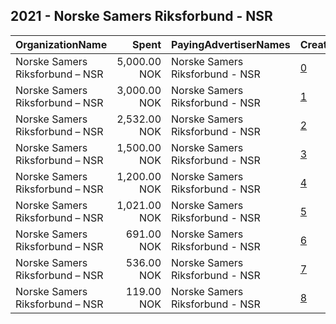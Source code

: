 ## 2021 - Norske Samers Riksforbund - NSR 
|OrganizationName|Spent|PayingAdvertiserNames|CreativeUrls|Impressions|Genders|AgeBrackets|CountryCodes|BillingAddresses|CandidateBallotInformation|
|:---|---:|:---|:---|---:|:---|:---|:---|:---|:---|
|Norske Samers Riksforbund – NSR|5,000.00 NOK|Norske Samers Riksforbund - NSR|[0](https://www.snap.com/political-ads/asset/743e473c6ff3b9cd261c09eb052704dcf6e316d9bf9b643c9f31393d532aadd7?mediaType=mp4)|90,406||16+|norway|"Bredbuktnesveien 50 B,,Guovdageaidnu,9520,NO"|NSR|
|Norske Samers Riksforbund – NSR|3,000.00 NOK|Norske Samers Riksforbund - NSR|[1](https://www.snap.com/political-ads/asset/57dccb24d9d3af88a37a8b89437a9fe8a9e57a1da783bd3e71bc2763ccc2367b?mediaType=mp4)|65,174||18-40|norway|"Bredbuktnesveien 50 B,,Guovdageaidnu,9520,NO"|Norske Samers Riksforbund|
|Norske Samers Riksforbund – NSR|2,532.00 NOK|Norske Samers Riksforbund - NSR|[2](https://www.snap.com/political-ads/asset/35e74dab897117560a265f2cb02b470d5ee5d889035e6db0cc2b4433238615e1?mediaType=mp4)|29,449|||norway|"Bredbuktnesveien 50 B,,Guovdageaidnu,9520,NO"|NSR|
|Norske Samers Riksforbund – NSR|1,500.00 NOK|Norske Samers Riksforbund - NSR|[3](https://www.snap.com/political-ads/asset/f573bb828fe7739490926101c2d646bf1f82263eae93265d00acbc113f86b2f7?mediaType=mp4)|28,753||18-35|norway|"Bredbuktnesveien 50 B,,Guovdageaidnu,9520,NO"|NSR|
|Norske Samers Riksforbund – NSR|1,200.00 NOK|Norske Samers Riksforbund - NSR|[4](https://www.snap.com/political-ads/asset/7f60e4c521c5836880cd413525185490f8b191762b1b5fd4e7b6c07f1e201fbe?mediaType=mp4)|19,564|||norway|"Bredbuktnesveien 50 B,,Guovdageaidnu,9520,NO"|NSR|
|Norske Samers Riksforbund – NSR|1,021.00 NOK|Norske Samers Riksforbund - NSR|[5](https://www.snap.com/political-ads/asset/cd7cb95093196d5f468009b182dd6742b6c20a90e06ca4183159076eea216989?mediaType=mp4)|22,711|||norway|"Bredbuktnesveien 50 B,,Guovdageaidnu,9520,NO"|NSR|
|Norske Samers Riksforbund – NSR|691.00 NOK|Norske Samers Riksforbund - NSR|[6](https://www.snap.com/political-ads/asset/e5cda90342242f758a73c26dbd9529e90411b5366f3b3e1f9af37845928191f9?mediaType=mp4)|8,042|MALE|18-46|norway|"Bredbuktnesveien 50 B,,Guovdageaidnu,9520,NO"|NSR|
|Norske Samers Riksforbund – NSR|536.00 NOK|Norske Samers Riksforbund - NSR|[7](https://www.snap.com/political-ads/asset/73ebb864024cc43d987c0c2a4918ae627b6a3f7aeb9e10f747775887ec2b543b?mediaType=mp4)|5,835|||norway|"Bredbuktnesveien 50 B,,Guovdageaidnu,9520,NO"|NSR|
|Norske Samers Riksforbund – NSR|119.00 NOK|Norske Samers Riksforbund - NSR|[8](https://www.snap.com/political-ads/asset/40868cb076fea658c6d40074300c7bcfb973f9fe515dc06ed73fc1b1ec2264dd?mediaType=mp4)|3,271||15+|norway|"Bredbuktnesveien 50 B,,Guovdageaidnu,9520,NO"|NSR|
